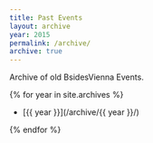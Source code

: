 ```yaml
---
title: Past Events
layout: archive
year: 2015
permalink: /archive/
archive: true
---
```


Archive of old BsidesVienna Events.

{% for year in site.archives %}

* [{{ year }}](/archive/{{ year }}/)

{% endfor %}
